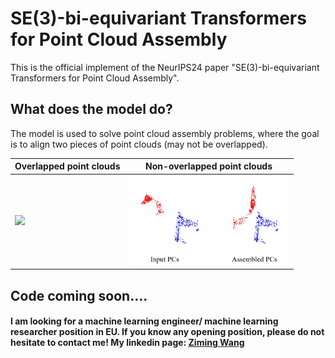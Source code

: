 # SE(3)-bi-equivariant Transformers for Point Cloud Assembly
This is the official implement of the NeurIPS24 paper "SE(3)-bi-equivariant Transformers for Point Cloud Assembly".

## What does the model do?
The model is used to solve point cloud assembly problems, where the goal is to align two pieces of point clouds (may not be overlapped).


|Overlapped point clouds| Non-overlapped point clouds| 
|--------------|--------------|
<img src="G:\Mycode\BITR\readme_fig\fig1_1_full.png" width="256"/>  | <img src="readme_fig\fig1_3_full.jpg" width="256"/> |



## Code coming soon....


#### I am looking for a machine learning engineer/ machine learning researcher position in EU. If you know any opening position, please do not hesitate to contact me! My linkedin page: [Ziming Wang](https://www.linkedin.com/in/ziming-wang-50856916a/)

